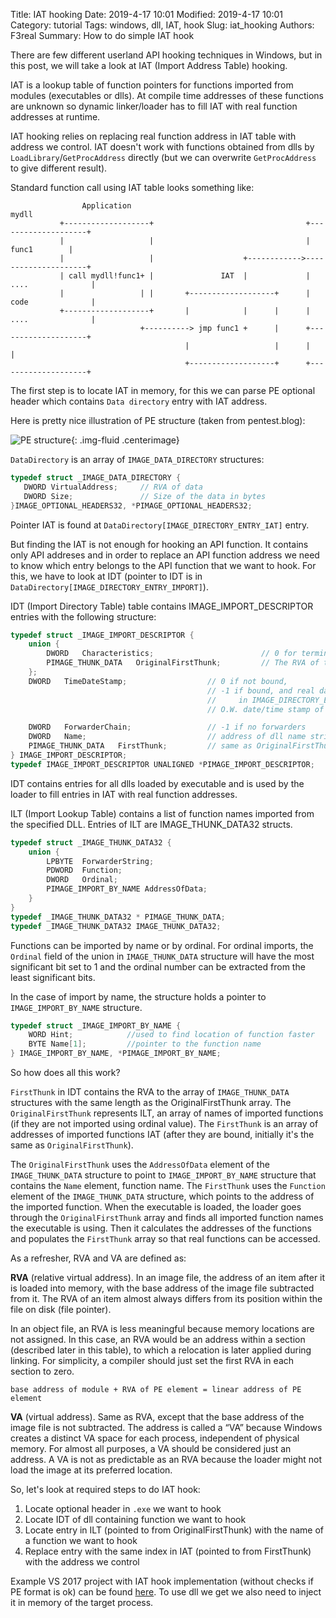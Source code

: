 Title: IAT hooking
Date: 2019-4-17 10:01
Modified: 2019-4-17 10:01
Category: tutorial
Tags: windows, dll, IAT, hook
Slug: iat_hooking
Authors: F3real
Summary: How to do simple IAT hook

There are few different userland API hooking techniques in Windows, but in this post, we will take a look at IAT (Import Address Table) hooking.

IAT is a lookup table of function pointers for functions imported from modules (executables or dlls). At compile time addresses of these functions are unknown so dynamic linker/loader has to fill IAT with real function addresses at runtime.

IAT hooking relies on replacing real function address in IAT table with address we control. IAT doesn't work with functions obtained from dlls by `LoadLibrary`/`GetProcAddress` directly (but we can overwrite `GetProcAddress` to give different result).

Standard function call using IAT table looks something like:
~~~text
                Application                                               mydll
           +-------------------+                                  +--------------------+
           |                   |                                  |       func1        |
           |                   |                    +------------>---------------------+
           | call mydll!func1+ |               IAT  |             |  ....              |
           |                 | |       +-------------------+      |  code              |
           +-------------------+       |            |      |      |  ....              |
                             +----------> jmp func1 +      |      +--------------------+
                                       |                   |      |                    |
                                       +-------------------+      +--------------------+
~~~

The first step is to locate IAT in memory, for this we can parse PE optional header which contains `Data directory` entry with IAT address.

Here is pretty nice illustration of PE structure (taken from pentest.blog):

![PE structure]({static}/images/2019_4_17_location-of-the-IAT.png){: .img-fluid .centerimage}

`DataDirectory` is an array of `IMAGE_DATA_DIRECTORY` structures:

~~~c
typedef struct _IMAGE_DATA_DIRECTORY {
   DWORD VirtualAddress;     // RVA of data
   DWORD Size;               // Size of the data in bytes
}IMAGE_OPTIONAL_HEADERS32, *PIMAGE_OPTIONAL_HEADERS32;
~~~

Pointer IAT is found at `DataDirectory[IMAGE_DIRECTORY_ENTRY_IAT]` entry.

But finding the IAT is not enough for hooking an API function. It contains only API addreses and in order to replace an API function address we need to know which entry belongs to the API function that we want to hook. For this, we have to look at IDT (pointer to IDT is in `DataDirectory[IMAGE_DIRECTORY_ENTRY_IMPORT]`).

IDT (Import Directory Table) table contains IMAGE_IMPORT_DESCRIPTOR entries with the following structure:

~~~c
typedef struct _IMAGE_IMPORT_DESCRIPTOR {
    union {
        DWORD   Characteristics;                        // 0 for terminating null import descriptor
        PIMAGE_THUNK_DATA   OriginalFirstThunk;         // The RVA of the import lookup table
    };
    DWORD   TimeDateStamp;                  // 0 if not bound,
                                            // -1 if bound, and real date\time stamp
                                            //     in IMAGE_DIRECTORY_ENTRY_BOUND_IMPORT (new BIND)
                                            // O.W. date/time stamp of DLL bound to (Old BIND)

    DWORD   ForwarderChain;                 // -1 if no forwarders
    DWORD   Name;                           // address of dll name string
    PIMAGE_THUNK_DATA   FirstThunk;         // same as OriginalFirstThunk or, if bound, the RVA of the IAT. 
} IMAGE_IMPORT_DESCRIPTOR;
typedef IMAGE_IMPORT_DESCRIPTOR UNALIGNED *PIMAGE_IMPORT_DESCRIPTOR;
~~~

IDT contains entries for all dlls loaded by executable and is used by the loader to fill entries in IAT with real function addresses.

ILT (Import Lookup Table) contains a list of function names imported from the specified DLL. Entries of ILT are IMAGE_THUNK_DATA32 structs.

~~~c
typedef struct _IMAGE_THUNK_DATA32 {
    union {
        LPBYTE  ForwarderString; 
        PDWORD  Function;
        DWORD   Ordinal;
        PIMAGE_IMPORT_BY_NAME AddressOfData;
    }
}
typedef _IMAGE_THUNK_DATA32 * PIMAGE_THUNK_DATA;
typedef _IMAGE_THUNK_DATA32 IMAGE_THUNK_DATA32;
~~~

Functions can be imported by name or by ordinal. For ordinal imports, the `Ordinal` field of the union in `IMAGE_THUNK_DATA` structure will have the most significant bit set to 1 and the ordinal number can be extracted from the least significant bits.

In the case of import by name, the structure holds a pointer to `IMAGE_IMPORT_BY_NAME` structure.

~~~c
typedef struct _IMAGE_IMPORT_BY_NAME {
    WORD Hint;            //used to find location of function faster
    BYTE Name[1];         //pointer to the function name
} IMAGE_IMPORT_BY_NAME, *PIMAGE_IMPORT_BY_NAME;
~~~

So how does all this work?

`FirstThunk` in IDT contains the RVA to the array of `IMAGE_THUNK_DATA` structures with the same length as the OriginalFirstThunk array.
The `OriginalFirstThunk` represents ILT, an array of names of imported functions (if they are not imported using ordinal value). The `FirstThunk` is an array of addresses of imported functions IAT (after they are bound, initially it's the same as `OriginalFirstThunk`).

The `OriginalFirstThunk` uses the `AddressOfData` element of the `IMAGE_THUNK_DATA` structure to point to `IMAGE_IMPORT_BY_NAME` structure that contains the `Name` element, function name. The `FirstThunk` uses the `Function` element of the `IMAGE_THUNK_DATA` structure, which points to the address of the imported function. When the executable is loaded, the loader goes through the `OriginalFirstThunk` array and finds all imported function names the executable is using. Then it calculates the addresses of the functions and populates the `FirstThunk` array so that real functions can be accessed.

As a refresher, RVA and VA are defined as:

**RVA** (relative virtual address). In an image file, the address of an item after it is loaded into memory, with the base address of the image file subtracted from it. The RVA of an item almost always differs from its position within the file on disk (file pointer).

In an object file, an RVA is less meaningful because memory locations are not assigned. In this case, an RVA would be an address within a section (described later in this table), to which a relocation is later applied during linking. For simplicity, a compiler should just set the first RVA in each section to zero.

~~~text
base address of module + RVA of PE element = linear address of PE element 
~~~

**VA** (virtual address). Same as RVA, except that the base address of the image file is not subtracted. The address is called a “VA” because Windows creates a distinct VA space for each process, independent of physical memory. For almost all purposes, a VA should be considered just an address. A VA is not as predictable as an RVA because the loader might not load the image at its preferred location.

So, let's look at required steps to do IAT hook:

1. Locate optional header in `.exe` we want to hook
2. Locate IDT of dll containing function we want to hook
3. Locate entry in ILT (pointed to from OriginalFirstThunk) with the name of a function we want to hook
4. Replace entry with the same index in IAT (pointed to from FirstThunk) with the address we control

Example VS 2017 project with IAT hook implementation (without checks if PE format is ok) can be found [here](https://github.com/F3real/ctf_solutions/tree/master/2019/processHider). To use dll we get we also need to inject it in memory of the target process.